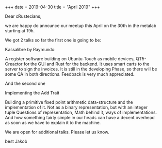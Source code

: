 +++
date = 2019-04-30
title = "April 2019"
+++

Dear cRustecians,

we are happy do announce our meetup this April on the 30th in the metalab starting at 19h.

We got 2 talks so far the first one is going to be:

Kassalibre by Raymundo

A register software building on Ubuntu-Touch as mobile devices, QT5-Creactor for the GUI and Rust for the backend.
It uses smart carts to the server to sign the invoices. It is still in the developing Phase, so there will be some QA in both directions. Feedback is very much appreciated.

And the second one

Implementing the Add Trait

Building a primitive fixed point arithmetic data-structure and the implementation of it.
Not as a binary representation, but with an integer tuple
Questions of representation, Math behind it, ways of implementations.
And how something fairly simple in our heads can have a decent overhead as soon as we have to explain it to the machine.

We are open for additional talks. Please let us know.

best Jakob
